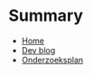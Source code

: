# Summary

- [Home](./README.md)
- [Dev blog](./nuke-build-supercharge-your-workflow/README.md)
- [Onderzoeksplan](./onderzoeksplan.md)
